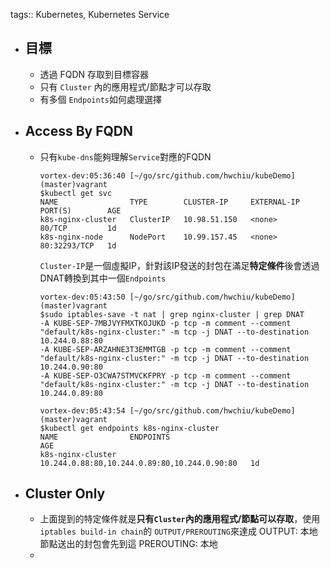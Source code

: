 tags:: Kubernetes, Kubernetes Service

- ## 目標
	- 透過 FQDN 存取到目標容器
	- 只有 `Cluster` 內的應用程式/節點才可以存取
	- 有多個 `Endpoints`如何處理選擇
- ## Access By FQDN
	- 只有`kube-dns`能夠理解`Service`對應的FQDN
	  ```
	  vortex-dev:05:36:40 [~/go/src/github.com/hwchiu/kubeDemo](master)vagrant
	  $kubectl get svc
	  NAME                TYPE        CLUSTER-IP     EXTERNAL-IP   PORT(S)        AGE
	  k8s-nginx-cluster   ClusterIP   10.98.51.150   <none>        80/TCP         1d
	  k8s-nginx-node      NodePort    10.99.157.45   <none>        80:32293/TCP   1d
	  ```
	  `Cluster-IP`是一個虛擬IP，針對該IP發送的封包在滿足**特定條件**後會透過DNAT轉換到其中一個`Endpoints`
	  ```
	  vortex-dev:05:43:50 [~/go/src/github.com/hwchiu/kubeDemo](master)vagrant
	  $sudo iptables-save -t nat | grep nginx-cluster | grep DNAT
	  -A KUBE-SEP-7MBJVYFMXTKOJUKD -p tcp -m comment --comment "default/k8s-nginx-cluster:" -m tcp -j DNAT --to-destination 10.244.0.88:80
	  -A KUBE-SEP-ARZAHNE3T3EMMTGB -p tcp -m comment --comment "default/k8s-nginx-cluster:" -m tcp -j DNAT --to-destination 10.244.0.90:80
	  -A KUBE-SEP-O3CWA7STMVCKFPRY -p tcp -m comment --comment "default/k8s-nginx-cluster:" -m tcp -j DNAT --to-destination 10.244.0.89:80
	  
	  vortex-dev:05:43:54 [~/go/src/github.com/hwchiu/kubeDemo](master)vagrant
	  $kubectl get endpoints k8s-nginx-cluster
	  NAME                ENDPOINTS                                      AGE
	  k8s-nginx-cluster   10.244.0.88:80,10.244.0.89:80,10.244.0.90:80   1d
	  ```
- ## Cluster Only
	- 上面提到的特定條件就是**只有``Cluster``內的應用程式/節點可以存取**，使用`iptables build-in chain`的 `OUTPUT/PREROUTING`來達成
	  OUTPUT: 本地節點送出的封包會先到這
	  PREROUTING: 本地
	-